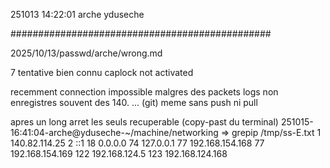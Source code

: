 251013
14:22:01
arche
yduseche

###############################################

2025/10/13/passwd/arche/wrong.md

7 tentative
bien connu
caplock not activated

recemment
connection impossible malgres des packets
logs non enregistres
souvent des 140. ... (git) meme sans push ni pull

apres un long arret les seuls recuperable (copy-past du terminal)
251015-16:41:04-arche@yduseche-~/machine/networking
=> grepip /tmp/ss-E.txt 
      1 140.82.114.25
      2 ::1
     18 0.0.0.0
     74 127.0.0.1
     77 192.168.154.168
     77 192.168.154.169
    122 192.168.124.5
    123 192.168.124.168

